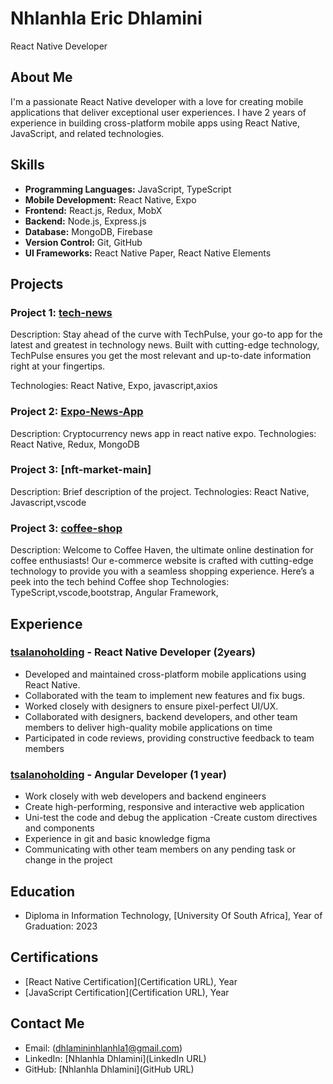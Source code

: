 # Nhlanhla Eric Dhlamini
React Native Developer

## About Me
I'm a passionate React Native developer with a love for creating mobile applications that deliver exceptional user experiences. I have 2 years of experience in building cross-platform mobile apps using React Native, JavaScript, and related technologies.

## Skills
- **Programming Languages:** JavaScript, TypeScript
- **Mobile Development:** React Native, Expo
- **Frontend:** React.js, Redux, MobX
- **Backend:** Node.js, Express.js
- **Database:** MongoDB, Firebase
- **Version Control:** Git, GitHub
- **UI Frameworks:** React Native Paper, React Native Elements

## Projects
### Project 1: [tech-news](https://github.com/BrijenMakwana/yt-tech-news-app)
Description: Stay ahead of the curve with TechPulse, your go-to app for the latest and greatest in technology news. Built with cutting-edge technology, TechPulse ensures you get the most relevant and up-to-date information right at your fingertips.

Technologies: React Native, Expo, javascript,axios

### Project 2: [Expo-News-App](https://github.com/imrohit007/React-Native-Expo-News-App.git)
Description: Cryptocurrency news app in react native expo.
Technologies: React Native, Redux, MongoDB

### Project 3: [nft-market-main]
Description: Brief description of the project.
Technologies: React Native, Javascript,vscode

### Project 3: [coffee-shop](https://coffeeshop-n4ny.onrender.com)
Description: Welcome to Coffee Haven, the ultimate online destination for coffee enthusiasts! Our e-commerce website is crafted with cutting-edge technology to provide you with a seamless shopping experience. Here’s a peek into the tech behind Coffee shop
Technologies: TypeScript,vscode,bootstrap, Angular Framework,

## Experience
### [tsalanoholding](https://www.tsalanoholdings.co.za) - React Native Developer (2years)
- Developed and maintained cross-platform mobile applications using React Native.
- Collaborated with the team to implement new features and fix bugs.
- Worked closely with designers to ensure pixel-perfect UI/UX.
-  Collaborated with designers, backend developers, and other team members to deliver high-quality mobile applications on time 
- Participated in code reviews, providing constructive feedback to team members 

### [tsalanoholding](https://www.tsalanoholdings.co.za) - Angular Developer (1 year)
- Work closely with web developers and backend engineers 
- Create high-performing, responsive and interactive web application 
- Uni-test the code and debug the application 
-Create custom directives and components 
- Experience in git  and basic knowledge figma 
- Communicating with other team members on any pending task or change in the project 

## Education
- Diploma in Information Technology, [University Of South Africa], Year of Graduation: 2023

## Certifications
- [React Native Certification](Certification URL), Year
- [JavaScript Certification](Certification URL), Year

## Contact Me
- Email: (dhlamininhlanhla1@gmail.com)
- LinkedIn: [Nhlanhla Dhlamini](LinkedIn URL)
- GitHub: [Nhlanhla Dhlamini](GitHub URL)
